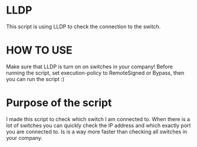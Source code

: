 # LLDP
This script is using LLDP to check the connection to the switch.

# HOW TO USE
Make sure that LLDP is turn on on switches in your company!
Before running the script, set execution-policy to RemoteSigned or Bypass, then you can run the script :)

# Purpose of the script

I made this script to check which switch I am connected to. When there is a lot of switches you can quickly check the IP address and which exactly port you are connected to. Is is a way more faster than checking all switches in your company.

